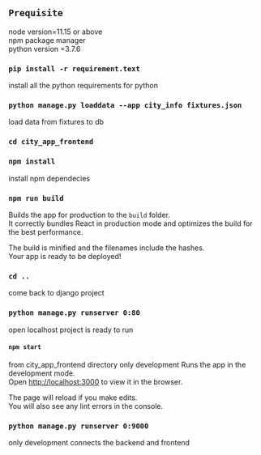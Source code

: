 

## `Prequisite`

node version=11.15 or above <br />
npm package manager <br />
python version =3.7.6



### `pip install -r requirement.text `
install all the python requirements for python

### `python manage.py loaddata --app city_info fixtures.json`
load data from fixtures to db

### `cd city_app_frontend`

### `npm install `
install npm dependecies

### `npm run build`

Builds the app for production to the `build` folder.<br />
It correctly bundles React in production mode and optimizes the build for the best performance.

The build is minified and the filenames include the hashes.<br />
Your app is ready to be deployed!



### `cd ..`
come back to django project

### `python manage.py runserver 0:80`
open localhost project is ready to run


#### `npm start`
from city_app_frontend directory
only development
Runs the app in the development mode.<br />
Open [http://localhost:3000](http://localhost:3000) to view it in the browser.

The page will reload if you make edits.<br />
You will also see any lint errors in the console.

### `python manage.py runserver 0:9000`
only development
connects the backend and frontend

